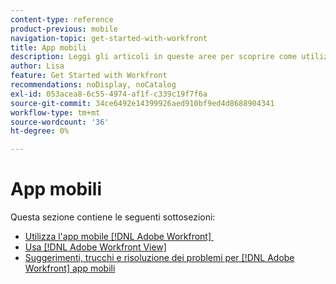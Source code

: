 ```yaml
---
content-type: reference
product-previous: mobile
navigation-topic: get-started-with-workfront
title: App mobili
description: Leggi gli articoli in queste aree per scoprire come utilizzare le  [!DNL Adobe Workfront] app mobili.
author: Lisa
feature: Get Started with Workfront
recommendations: noDisplay, noCatalog
exl-id: 053acea8-6c55-4974-af1f-c339c19f7f6a
source-git-commit: 34ce6492e14399926aed910bf9ed4d8688904341
workflow-type: tm+mt
source-wordcount: '36'
ht-degree: 0%

---
```


# App mobili

Questa sezione contiene le seguenti sottosezioni:

* [Utilizza l&#39;app mobile  [!DNL Adobe Workfront] &#x200B;](../../workfront-basics/mobile-apps/using-the-workfront-mobile-app/use-the-mobile-app.md)
* [Usa  [!DNL Adobe Workfront View]](../../workfront-basics/mobile-apps/using-workfront-view/use-workfront-view.md)
* [Suggerimenti, trucchi e risoluzione dei problemi per [!DNL Adobe Workfront] app mobili](../../workfront-basics/mobile-apps/tips-tricks-and-troubleshooting/tips-tricks-and-troubleshooting-mobile.md)
